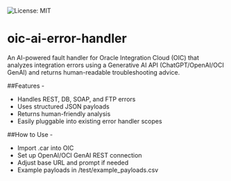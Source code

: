 ![License: MIT](https://img.shields.io/badge/License-MIT-yellow.svg)

# oic-ai-error-handler
An AI-powered fault handler for Oracle Integration Cloud (OIC) that analyzes integration errors using a Generative AI API (ChatGPT/OpenAI/OCI GenAI) and returns human-readable troubleshooting advice.

##Features -
 - Handles REST, DB, SOAP, and FTP errors
 - Uses structured JSON payloads
 - Returns human-friendly analysis
 - Easily pluggable into existing error handler scopes

##How to Use -
 - Import .car into OIC
 - Set up OpenAI/OCI GenAI REST connection
 - Adjust base URL and prompt if needed
 - Example payloads in /test/example_payloads.csv
